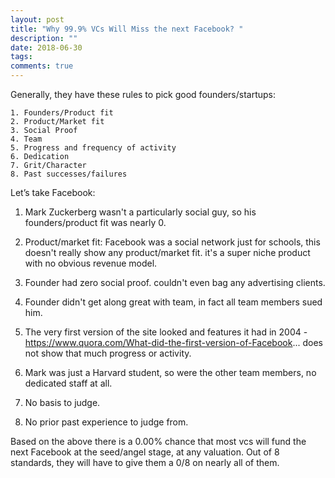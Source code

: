 ```yaml
---
layout: post
title: "Why 99.9% VCs Will Miss the next Facebook? "
description: ""
date: 2018-06-30
tags: 
comments: true
---
```


Generally, they have these rules to pick good founders/startups:

```
1. Founders/Product fit 
2. Product/Market fit 
3. Social Proof 
4. Team  
5. Progress and frequency of activity 
6. Dedication 
7. Grit/Character 
8. Past successes/failures
```

Let’s take Facebook:

1. Mark Zuckerberg wasn't a particularly social guy, so his founders/product fit was nearly 0.

2. Product/market fit: Facebook was a social network just for schools, this doesn't really show any product/market fit. it's a super niche product with no obvious revenue model.

3. Founder had zero social proof. couldn't even bag any advertising clients.

4. Founder didn't get along great with team, in fact all team members sued him.

5. The very first version of the site looked and features it had in 2004 - https://www.quora.com/What-did-the-first-version-of-Facebook... does not show that much progress or activity.

6. Mark was just a Harvard student, so were the other team members, no dedicated staff at all.

7. No basis to judge.

8. No prior past experience to judge from.

Based on the above there is a 0.00% chance that most vcs will fund the next Facebook at the seed/angel stage, at any valuation. Out of 8 standards, they will have to give them a 0/8 on nearly all of them.
